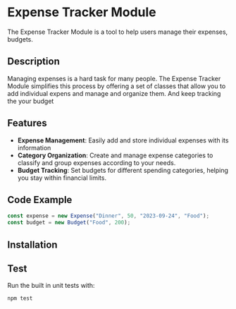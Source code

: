 # Expense Tracker Module

The Expense Tracker Module is a tool to help users manage their expenses, budgets.

## Description
Managing expenses is a hard task for many people. The Expense Tracker Module simplifies this process by offering a set of classes that allow you to add individual expens and manage and organize them. And keep tracking the your budget


## Features
- **Expense Management**: Easily add and store individual expenses with its information
- **Category Organization**: Create and manage expense categories to classify and group expenses according to your needs.
- **Budget Tracking**: Set budgets for different spending categories, helping you stay within financial limits.



## Code Example

```javascript
const expense = new Expense("Dinner", 50, "2023-09-24", "Food");
const budget = new Budget("Food", 200);
```


## Installation

## Test

Run the built in unit tests with:
```bash
npm test
```
